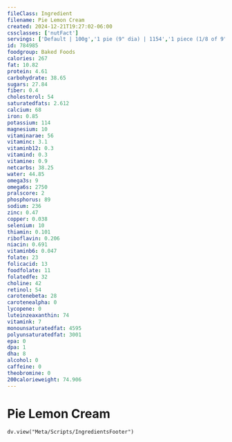 ```yaml
---
fileClass: Ingredient
filename: Pie Lemon Cream
created: 2024-12-21T19:27:02-06:00
cssclasses: ['nutFact']
servings: ['Default | 100g','1 pie (9" dia) | 1154','1 piece (1/8 of 9" dia) | 144','1 surface inch | 18']
id: 784985
foodgroup: Baked Foods
calories: 267
fat: 10.82
protein: 4.61
carbohydrate: 38.65
sugars: 27.84
fiber: 0.4
cholesterol: 54
saturatedfats: 2.612
calcium: 68
iron: 0.85
potassium: 114
magnesium: 10
vitaminarae: 56
vitaminc: 3.1
vitaminb12: 0.3
vitamind: 0.3
vitamine: 0.9
netcarbs: 38.25
water: 44.85
omega3s: 9
omega6s: 2750
pralscore: 2
phosphorus: 89
sodium: 236
zinc: 0.47
copper: 0.038
selenium: 10
thiamin: 0.101
riboflavin: 0.206
niacin: 0.691
vitaminb6: 0.047
folate: 23
folicacid: 13
foodfolate: 11
folatedfe: 32
choline: 42
retinol: 54
carotenebeta: 28
carotenealpha: 0
lycopene: 0
luteinzeaxanthin: 74
vitamink: 7
monounsaturatedfat: 4595
polyunsaturatedfat: 3001
epa: 0
dpa: 1
dha: 8
alcohol: 0
caffeine: 0
theobromine: 0
200calorieweight: 74.906
---
```


# Pie Lemon Cream

```dataviewjs
dv.view("Meta/Scripts/IngredientsFooter")
```